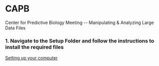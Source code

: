 # CAPB
Center for Predictive Biology Meeting -- Manipulating &amp; Analyzing Large Data Files

### 1. Navigate to the Setup Folder and follow the instructions to install the required files
[Setting up your computer](https://github.com/btw1027/CAPB/blob/master/01_setup/00_CAPB-setup.ipynb)
